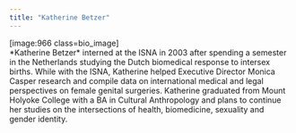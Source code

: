 ```yaml
---
title: "Katherine Betzer"
---
```


[image:966 class=bio_image]<br>\*Katherine Betzer\* interned at the <span class="caps">ISNA</span> in 2003 after spending a semester in the Netherlands studying the Dutch biomedical response to intersex births. While with the <span class="caps">ISNA</span>, Katherine helped Executive Director Monica Casper research and compile data on international medical and legal perspectives on female genital surgeries. Katherine graduated from Mount Holyoke College with a BA in Cultural Anthropology and plans to continue her studies on the intersections of health, biomedicine, sexuality and gender identity.